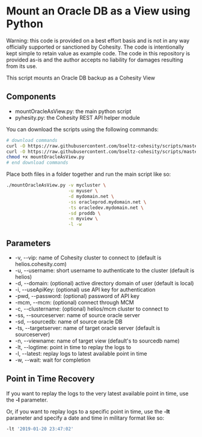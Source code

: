 # Mount an Oracle DB as a View using Python

Warning: this code is provided on a best effort basis and is not in any way officially supported or sanctioned by Cohesity. The code is intentionally kept simple to retain value as example code. The code in this repository is provided as-is and the author accepts no liability for damages resulting from its use.

This script mounts an Oracle DB backup as a Cohesity View

## Components

* mountOracleAsView.py: the main python script
* pyhesity.py: the Cohesity REST API helper module

You can download the scripts using the following commands:

```bash
# download commands
curl -O https://raw.githubusercontent.com/bseltz-cohesity/scripts/master/oracle/python/mountOracleAsView/mountOracleAsView.py
curl -O https://raw.githubusercontent.com/bseltz-cohesity/scripts/master/python/pyhesity.py
chmod +x mountOracleAsView.py
# end download commands
```

Place both files in a folder together and run the main script like so:

```bash
./mountOracleAsView.py -v mycluster \
                       -u myuser \
                       -d mydomain.net \
                       -ss oracleprod.mydomain.net \
                       -ts oracledev.mydomain.net \
                       -sd proddb \
                       -n myview \
                       -l -w
```

## Parameters

* -v, --vip: name of Cohesity cluster to connect to (default is helios.cohesity.com)
* -u, --username: short username to authenticate to the cluster (default is helios)
* -d, --domain: (optional) active directory domain of user (default is local)
* -i, --useApiKey: (optional) use API key for authentication
* -pwd, --password: (optional) password of API key
* -mcm, --mcm: (optional) connect through MCM
* -c, --clustername: (optional) helios/mcm cluster to connect to
* -ss, --sourceserver: name of source oracle server
* -sd, --sourcedb: name of source oracle DB
* -ts, --targetserver: name of target oracle server (default is sourceserver)
* -n, --viewname: name of target view (default's to sourcedb name)
* -lt, --logtime: point in time to replay the logs to
* -l, --latest: replay logs to latest available point in time
* -w, --wait: wait for completion

## Point in Time Recovery

If you want to replay the logs to the very latest available point in time, use the **-l** parameter.

Or, if you want to replay logs to a specific point in time, use the **-lt** parameter and specify a date and time in military format like so:

```bash
-lt '2019-01-20 23:47:02'
```
